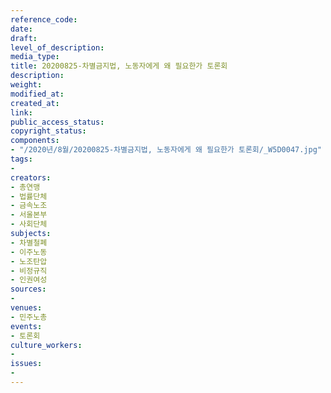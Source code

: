 ```yaml
---
reference_code: 
date: 
draft: 
level_of_description: 
media_type: 
title: 20200825-차별금지법, 노동자에게 왜 필요한가 토론회
description: 
weight: 
modified_at: 
created_at: 
link: 
public_access_status: 
copyright_status: 
components:
- "/2020년/8월/20200825-차별금지법, 노동자에게 왜 필요한가 토론회/_W5D0047.jpg"
tags:
- 
creators:
- 총연맹
- 법률단체
- 금속노조
- 서울본부
- 사회단체
subjects:
- 차별철폐
- 이주노동
- 노조탄압
- 비정규직
- 인권여성
sources:
- 
venues:
- 민주노총
events:
- 토론회
culture_workers:
- 
issues:
- 
---
```

